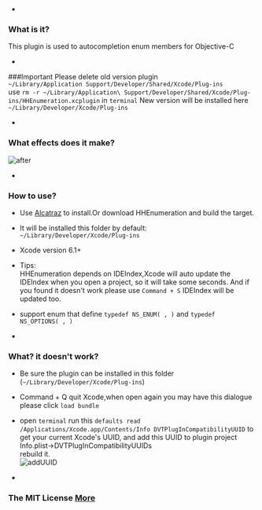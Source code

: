 -
### What is it?
This plugin is used to autocompletion enum members for Objective-C

-
###Important
Please delete old version plugin<br/>
`~/Library/Application Support/Developer/Shared/Xcode/Plug-ins`<br/>
use `rm -r ~/Library/Application\ Support/Developer/Shared/Xcode/Plug-ins/HHEnumeration.xcplugin` in `terminal`
New version will be installed here<br/>
`~/Library/Developer/Xcode/Plug-ins`

-
### What effects does it make?
![after](https://raw.githubusercontent.com/bugEnding/HHEnumeration-xcode/master/img/after-new.gif)

-
### How to use?
- Use [Alcatraz](https://github.com/supermarin/Alcatraz) to install.Or download HHEnumeration and build the target.
- It will be installed this folder  by default:     
`~/Library/Developer/Xcode/Plug-ins`
- Xcode version 6.1+
- Tips:<br/>
HHEnumeration depends on IDEIndex,Xcode will auto update the IDEIndex when you open a project,
so it will take some seconds. And if you found it doesn't work please use `Command + S` IDEIndex will be updated too.<br/>
- support enum that define  `typedef NS_ENUM( , )` and `typedef NS_OPTIONS( , )`

-
### What? it doesn't work?
- Be sure the plugin can be installed in this folder
   (`~/Library/Developer/Xcode/Plug-ins`)
- Command + Q quit Xcode,when open again you may have this dialogue
   please click `load bundle`
- open `terminal` run this `defaults read /Applications/Xcode.app/Contents/Info DVTPlugInCompatibilityUUID`
  to get your current Xcode's UUID, and add this UUID to plugin project  Info.plist->DVTPlugInCompatibilityUUIDs 
    <br/> rebuild it.
<br/> ![addUUID](https://raw.githubusercontent.com/bugEnding/HHEnumeration-xcode/master/img/addUUID.png)
    

-
### The MIT License [More](https://raw.githubusercontent.com/bugEnding/HHEnumeration-xcode/master/LICENSE)
